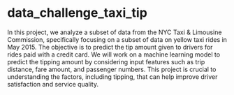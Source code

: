 # data_challenge_taxi_tip
In this project, we analyze a subset of data from the NYC Taxi & Limousine Commission, specifically focusing on a subset of data on yellow taxi rides in May 2015. The objective is to predict the tip amount given to drivers for rides paid with a credit card. We will work on a machine learning model to predict the tipping amount by considering input features such as trip distance, fare amount, and passenger numbers. This project is crucial to understanding the factors, including tipping, that can help improve driver satisfaction and service quality.
